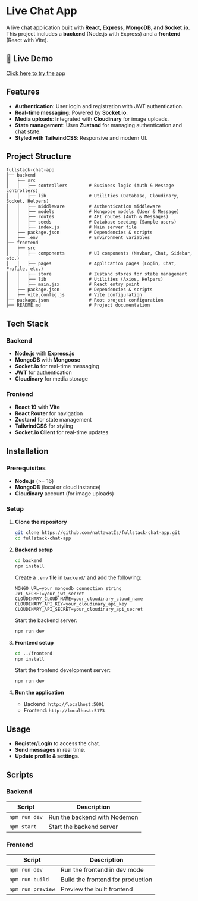 # Live Chat App  

A live chat application built with **React, Express, MongoDB, and Socket.io**. This project includes a **backend** (Node.js with Express) and a **frontend** (React with Vite).  

## 🚀 Live Demo  
[Click here to try the app](https://fullstack-chat-app-t3vl.onrender.com)  

## Features  

- **Authentication**: User login and registration with JWT authentication.  
- **Real-time messaging**: Powered by **Socket.io**.  
- **Media uploads**: Integrated with **Cloudinary** for image uploads.  
- **State management**: Uses **Zustand** for managing authentication and chat state.  
- **Styled with TailwindCSS**: Responsive and modern UI.  

## Project Structure  

```
fullstack-chat-app
├── backend
│   ├── src
│   │   ├── controllers        # Business logic (Auth & Message controllers)
│   │   ├── lib                # Utilities (Database, Cloudinary, Socket, Helpers)
│   │   ├── middleware         # Authentication middleware
│   │   ├── models             # Mongoose models (User & Message)
│   │   ├── routes             # API routes (Auth & Messages)
│   │   ├── seeds              # Database seeding (Sample users)
│   │   ├── index.js           # Main server file
│   ├── package.json           # Dependencies & scripts
│   ├── .env                   # Environment variables
├── frontend
│   ├── src
│   │   ├── components         # UI components (Navbar, Chat, Sidebar, etc.)
│   │   ├── pages              # Application pages (Login, Chat, Profile, etc.)
│   │   ├── store              # Zustand stores for state management
│   │   ├── lib                # Utilities (Axios, Helpers)
│   │   ├── main.jsx           # React entry point
│   ├── package.json           # Dependencies & scripts
│   ├── vite.config.js         # Vite configuration
├── package.json               # Root project configuration
├── README.md                  # Project documentation
```

## Tech Stack  

### Backend  
- **Node.js** with **Express.js**  
- **MongoDB** with **Mongoose**  
- **Socket.io** for real-time messaging  
- **JWT** for authentication  
- **Cloudinary** for media storage  

### Frontend  
- **React 19** with **Vite**  
- **React Router** for navigation  
- **Zustand** for state management  
- **TailwindCSS** for styling  
- **Socket.io Client** for real-time updates  

## Installation  

### Prerequisites  
- **Node.js** (>= 16)  
- **MongoDB** (local or cloud instance)  
- **Cloudinary** account (for image uploads)  

### Setup  

1. **Clone the repository**  
   ```sh
   git clone https://github.com/nattawatIs/fullstack-chat-app.git
   cd fullstack-chat-app
   ```

2. **Backend setup**  
   ```sh
   cd backend
   npm install
   ```

   Create a `.env` file in `backend/` and add the following:  
   ```env
   MONGO_URL=your_mongodb_connection_string
   JWT_SECRET=your_jwt_secret
   CLOUDINARY_CLOUD_NAME=your_cloudinary_cloud_name
   CLOUDINARY_API_KEY=your_cloudinary_api_key
   CLOUDINARY_API_SECRET=your_cloudinary_api_secret
   ```

   Start the backend server:  
   ```sh
   npm run dev
   ```

3. **Frontend setup**  
   ```sh
   cd ../frontend
   npm install
   ```

   Start the frontend development server:  
   ```sh
   npm run dev
   ```

4. **Run the application**  
   - Backend: `http://localhost:5001`  
   - Frontend: `http://localhost:5173`  

## Usage  

- **Register/Login** to access the chat.  
- **Send messages** in real time.  
- **Update profile & settings**.  

## Scripts  

### Backend  
| Script       | Description                     |  
|-------------|---------------------------------|  
| `npm run dev`  | Run the backend with Nodemon  |  
| `npm start`    | Start the backend server      |  

### Frontend  
| Script         | Description                     |  
|---------------|---------------------------------|  
| `npm run dev`  | Run the frontend in dev mode   |  
| `npm run build` | Build the frontend for production |  
| `npm run preview` | Preview the built frontend  |  
